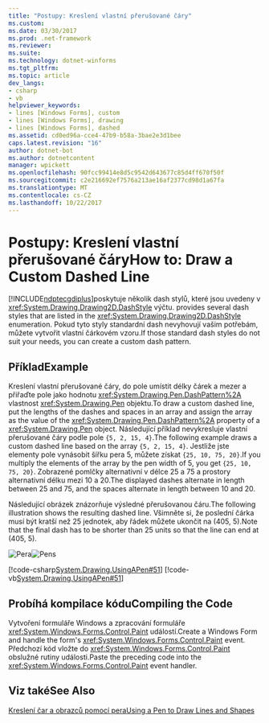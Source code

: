 ```yaml
---
title: "Postupy: Kreslení vlastní přerušované čáry"
ms.custom: 
ms.date: 03/30/2017
ms.prod: .net-framework
ms.reviewer: 
ms.suite: 
ms.technology: dotnet-winforms
ms.tgt_pltfrm: 
ms.topic: article
dev_langs:
- csharp
- vb
helpviewer_keywords:
- lines [Windows Forms], custom
- lines [Windows Forms], drawing
- lines [Windows Forms], dashed
ms.assetid: cd0ed96a-cce4-47b9-b58a-3bae2e3d1bee
caps.latest.revision: "16"
author: dotnet-bot
ms.author: dotnetcontent
manager: wpickett
ms.openlocfilehash: 90fcc99414e8d5c9542d643677c85d4ff670f50f
ms.sourcegitcommit: c2e216692ef7576a213ae16af2377cd98d1a67fa
ms.translationtype: MT
ms.contentlocale: cs-CZ
ms.lasthandoff: 10/22/2017
---
```

# <a name="how-to-draw-a-custom-dashed-line"></a><span data-ttu-id="546ab-102">Postupy: Kreslení vlastní přerušované čáry</span><span class="sxs-lookup"><span data-stu-id="546ab-102">How to: Draw a Custom Dashed Line</span></span>
[!INCLUDE[ndptecgdiplus](../../../../includes/ndptecgdiplus-md.md)]<span data-ttu-id="546ab-103">poskytuje několik dash stylů, které jsou uvedeny v <xref:System.Drawing.Drawing2D.DashStyle> výčtu.</span><span class="sxs-lookup"><span data-stu-id="546ab-103"> provides several dash styles that are listed in the <xref:System.Drawing.Drawing2D.DashStyle> enumeration.</span></span> <span data-ttu-id="546ab-104">Pokud tyto styly standardní dash nevyhovují vašim potřebám, můžete vytvořit vlastní čárkovém vzoru.</span><span class="sxs-lookup"><span data-stu-id="546ab-104">If those standard dash styles do not suit your needs, you can create a custom dash pattern.</span></span>  
  
## <a name="example"></a><span data-ttu-id="546ab-105">Příklad</span><span class="sxs-lookup"><span data-stu-id="546ab-105">Example</span></span>  
 <span data-ttu-id="546ab-106">Kreslení vlastní přerušované čáry, do pole umístit délky čárek a mezer a přiřaďte pole jako hodnotu <xref:System.Drawing.Pen.DashPattern%2A> vlastnost <xref:System.Drawing.Pen> objektu.</span><span class="sxs-lookup"><span data-stu-id="546ab-106">To draw a custom dashed line, put the lengths of the dashes and spaces in an array and assign the array as the value of the <xref:System.Drawing.Pen.DashPattern%2A> property of a <xref:System.Drawing.Pen> object.</span></span> <span data-ttu-id="546ab-107">Následující příklad nevykresluje vlastní přerušované čáry podle pole `{5, 2, 15, 4}`.</span><span class="sxs-lookup"><span data-stu-id="546ab-107">The following example draws a custom dashed line based on the array `{5, 2, 15, 4}`.</span></span> <span data-ttu-id="546ab-108">Jestliže jste elementy pole vynásobit šířku pera 5, můžete získat `{25, 10, 75, 20}`.</span><span class="sxs-lookup"><span data-stu-id="546ab-108">If you multiply the elements of the array by the pen width of 5, you get `{25, 10, 75, 20}`.</span></span> <span data-ttu-id="546ab-109">Zobrazené pomlčky alternativní v délce 25 a 75 a prostory alternativní délku mezi 10 a 20.</span><span class="sxs-lookup"><span data-stu-id="546ab-109">The displayed dashes alternate in length between 25 and 75, and the spaces alternate in length between 10 and 20.</span></span>  
  
 <span data-ttu-id="546ab-110">Následující obrázek znázorňuje výsledné přerušovanou čáru.</span><span class="sxs-lookup"><span data-stu-id="546ab-110">The following illustration shows the resulting dashed line.</span></span> <span data-ttu-id="546ab-111">Všimněte si, že poslední čárka musí být kratší než 25 jednotek, aby řádek můžete ukončit na (405, 5).</span><span class="sxs-lookup"><span data-stu-id="546ab-111">Note that the final dash has to be shorter than 25 units so that the line can end at (405, 5).</span></span>  
  
 <span data-ttu-id="546ab-112">![Pera](../../../../docs/framework/winforms/advanced/media/pens6.gif "pens6")</span><span class="sxs-lookup"><span data-stu-id="546ab-112">![Pens](../../../../docs/framework/winforms/advanced/media/pens6.gif "pens6")</span></span>  
  
 [!code-csharp[System.Drawing.UsingAPen#51](../../../../samples/snippets/csharp/VS_Snippets_Winforms/System.Drawing.UsingAPen/CS/Class1.cs#51)]
 [!code-vb[System.Drawing.UsingAPen#51](../../../../samples/snippets/visualbasic/VS_Snippets_Winforms/System.Drawing.UsingAPen/VB/Class1.vb#51)]  
  
## <a name="compiling-the-code"></a><span data-ttu-id="546ab-113">Probíhá kompilace kódu</span><span class="sxs-lookup"><span data-stu-id="546ab-113">Compiling the Code</span></span>  
 <span data-ttu-id="546ab-114">Vytvoření formuláře Windows a zpracování formuláře <xref:System.Windows.Forms.Control.Paint> událostí.</span><span class="sxs-lookup"><span data-stu-id="546ab-114">Create a Windows Form and handle the form's <xref:System.Windows.Forms.Control.Paint> event.</span></span> <span data-ttu-id="546ab-115">Předchozí kód vložte do <xref:System.Windows.Forms.Control.Paint> obslužné rutiny události.</span><span class="sxs-lookup"><span data-stu-id="546ab-115">Paste the preceding code into the <xref:System.Windows.Forms.Control.Paint> event handler.</span></span>  
  
## <a name="see-also"></a><span data-ttu-id="546ab-116">Viz také</span><span class="sxs-lookup"><span data-stu-id="546ab-116">See Also</span></span>  
 [<span data-ttu-id="546ab-117">Kreslení čar a obrazců pomocí pera</span><span class="sxs-lookup"><span data-stu-id="546ab-117">Using a Pen to Draw Lines and Shapes</span></span>](../../../../docs/framework/winforms/advanced/using-a-pen-to-draw-lines-and-shapes.md)
